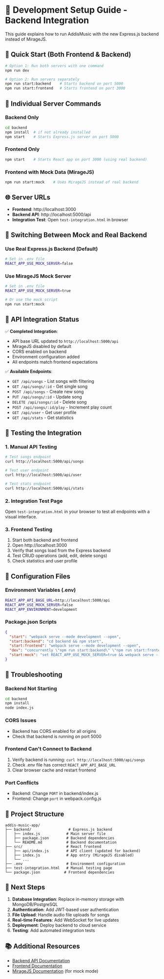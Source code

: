 # 🔧 Development Setup Guide - Backend Integration

This guide explains how to run AddisMusic with the new Express.js backend instead of MirageJS.

## 🚀 Quick Start (Both Frontend & Backend)

```bash
# Option 1: Run both servers with one command
npm run dev

# Option 2: Run servers separately
npm run start:backend    # Starts backend on port 5000
npm run start:frontend   # Starts frontend on port 3000
```

## 🔧 Individual Server Commands

### Backend Only
```bash
cd backend
npm install  # if not already installed
npm start    # Starts Express.js server on port 5000
```

### Frontend Only
```bash
npm start    # Starts React app on port 3000 (using real backend)
```

### Frontend with Mock Data (MirageJS)
```bash
npm run start:mock    # Uses MirageJS instead of real backend
```

## 🌐 Server URLs

- **Frontend**: http://localhost:3000
- **Backend API**: http://localhost:5000/api
- **Integration Test**: Open `test-integration.html` in browser

## 🔄 Switching Between Mock and Real Backend

### Use Real Express.js Backend (Default)
```bash
# Set in .env file
REACT_APP_USE_MOCK_SERVER=false
```

### Use MirageJS Mock Server
```bash
# Set in .env file
REACT_APP_USE_MOCK_SERVER=true

# Or use the mock script
npm run start:mock
```

## 📡 API Integration Status

✅ **Completed Integration**:
- API base URL updated to `http://localhost:5000/api`
- MirageJS disabled by default
- CORS enabled on backend
- Environment configuration added
- All endpoints match frontend expectations

✅ **Available Endpoints**:
- `GET /api/songs` - List songs with filtering
- `GET /api/songs/:id` - Get single song
- `POST /api/songs` - Create new song
- `PUT /api/songs/:id` - Update song
- `DELETE /api/songs/:id` - Delete song
- `POST /api/songs/:id/play` - Increment play count
- `GET /api/user` - Get user profile
- `GET /api/stats` - Get statistics

## 🧪 Testing the Integration

### 1. Manual API Testing
```bash
# Test songs endpoint
curl http://localhost:5000/api/songs

# Test user endpoint
curl http://localhost:5000/api/user

# Test stats endpoint
curl http://localhost:5000/api/stats
```

### 2. Integration Test Page
Open `test-integration.html` in your browser to test all endpoints with a visual interface.

### 3. Frontend Testing
1. Start both backend and frontend
2. Open http://localhost:3000
3. Verify that songs load from the Express backend
4. Test CRUD operations (add, edit, delete songs)
5. Check statistics and user profile

## 🔧 Configuration Files

### Environment Variables (.env)
```bash
REACT_APP_API_BASE_URL=http://localhost:5000/api
REACT_APP_USE_MOCK_SERVER=false
REACT_APP_ENVIRONMENT=development
```

### Package.json Scripts
```json
{
  "start": "webpack serve --mode development --open",
  "start:backend": "cd backend && npm start",
  "start:frontend": "webpack serve --mode development --open", 
  "dev": "concurrently \"npm run start:backend\" \"npm run start:frontend\"",
  "start:mock": "set REACT_APP_USE_MOCK_SERVER=true && webpack serve --mode development --open"
}
```

## 🐛 Troubleshooting

### Backend Not Starting
```bash
cd backend
npm install
node index.js
```

### CORS Issues
- Backend has CORS enabled for all origins
- Check that backend is running on port 5000

### Frontend Can't Connect to Backend
1. Verify backend is running: `curl http://localhost:5000/api/songs`
2. Check .env file has correct `REACT_APP_API_BASE_URL`
3. Clear browser cache and restart frontend

### Port Conflicts
- Backend: Change `PORT` in backend/index.js
- Frontend: Change `port` in webpack.config.js

## 📁 Project Structure
```
addis-music-app/
├── backend/                 # Express.js backend
│   ├── index.js            # Main server file
│   ├── package.json        # Backend dependencies
│   └── README.md           # Backend documentation
├── src/                    # React frontend
│   ├── api/index.js        # API client (updated for backend)
│   ├── index.js            # App entry (MirageJS disabled)
│   └── ...
├── .env                    # Environment configuration
├── test-integration.html   # Manual testing page
└── package.json           # Frontend dependencies
```

## 🎯 Next Steps

1. **Database Integration**: Replace in-memory storage with MongoDB/PostgreSQL
2. **Authentication**: Add JWT-based user authentication
3. **File Upload**: Handle audio file uploads for songs
4. **Real-time Features**: Add WebSocket for live updates
5. **Deployment**: Deploy backend to cloud service
6. **Testing**: Add automated integration tests

## 📚 Additional Resources

- [Backend API Documentation](backend/README.md)
- [Frontend Documentation](README.md)
- [MirageJS Documentation](https://miragejs.com/) (for mock mode)
